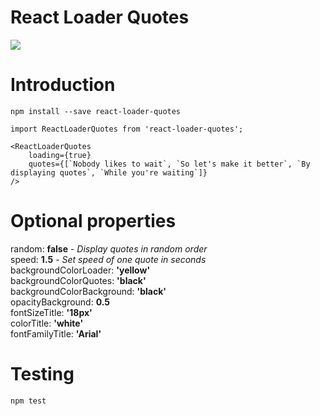 # React Loader Quotes #

![](https://zippy.gfycat.com/DampBountifulGerenuk.gif)

# Introduction #

```
npm install --save react-loader-quotes
```
```
import ReactLoaderQuotes from 'react-loader-quotes';

<ReactLoaderQuotes
    loading={true}
    quotes={[`Nobody likes to wait`, `So let's make it better`, `By displaying quotes`, `While you're waiting`]}
/>
```

# Optional properties #

random: **false** - *Display quotes in random order*  
speed: **1.5** - *Set speed of one quote in seconds*  
backgroundColorLoader: **'yellow'**  
backgroundColorQuotes: **'black'**  
backgroundColorBackground: **'black'**  
opacityBackground: **0.5**  
fontSizeTitle: **'18px'**  
colorTitle: **'white'**  
fontFamilyTitle: **'Arial'**  

# Testing #

```
npm test
```